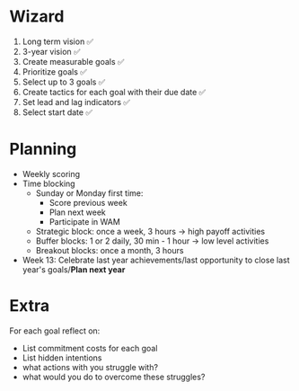 # Wizard
1. Long term vision ✅
2. 3-year vision ✅
3. Create measurable goals ✅
4. Prioritize goals ✅
5. Select up to 3 goals ✅
6. Create tactics for each goal with their due date ✅
7. Set lead and lag indicators ✅
8. Select start date ✅


# Planning
- Weekly scoring
- Time blocking
  - Sunday or Monday first time:
    - Score previous week
    - Plan next week
    - Participate in WAM
  - Strategic block: once a week, 3 hours -> high payoff activities
  - Buffer blocks: 1 or 2 daily, 30 min - 1 hour -> low level activities
  - Breakout blocks: once a month, 3 hours
- Week 13: Celebrate last year achievements/last opportunity to close last year's goals/**Plan next year**


# Extra 
For each goal reflect on:
- List commitment costs for each goal
- List hidden intentions
- what actions with you struggle with?
- what would you do to overcome these struggles?
